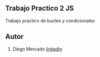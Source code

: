 ## Trabajo Practico 2 JS

Trabajo practico de bucles y condicionales

## Autor

1. Diego Mercado [linkedin]()
